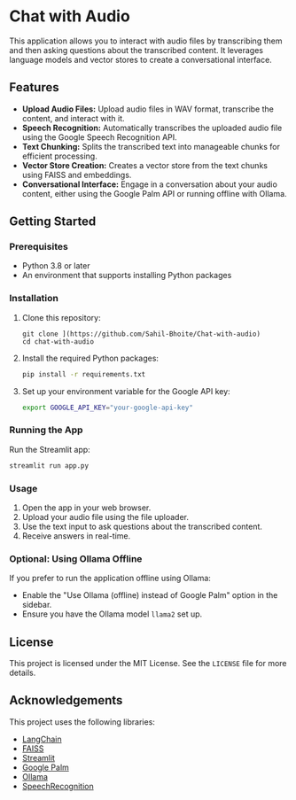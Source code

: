 
# Chat with Audio

This application allows you to interact with audio files by transcribing them and then asking questions about the transcribed content. It leverages language models and vector stores to create a conversational interface.

## Features

- **Upload Audio Files:** Upload audio files in WAV format, transcribe the content, and interact with it.
- **Speech Recognition:** Automatically transcribes the uploaded audio file using the Google Speech Recognition API.
- **Text Chunking:** Splits the transcribed text into manageable chunks for efficient processing.
- **Vector Store Creation:** Creates a vector store from the text chunks using FAISS and embeddings.
- **Conversational Interface:** Engage in a conversation about your audio content, either using the Google Palm API or running offline with Ollama.

## Getting Started

### Prerequisites

- Python 3.8 or later
- An environment that supports installing Python packages

### Installation

1. Clone this repository:

   ```bash[
   git clone ](https://github.com/Sahil-Bhoite/Chat-with-audio)
   cd chat-with-audio
   ```

2. Install the required Python packages:

   ```bash
   pip install -r requirements.txt
   ```

3. Set up your environment variable for the Google API key:

   ```bash
   export GOOGLE_API_KEY="your-google-api-key"
   ```

### Running the App

Run the Streamlit app:

```bash
streamlit run app.py
```

### Usage

1. Open the app in your web browser.
2. Upload your audio file using the file uploader.
3. Use the text input to ask questions about the transcribed content.
4. Receive answers in real-time.

### Optional: Using Ollama Offline

If you prefer to run the application offline using Ollama:

- Enable the "Use Ollama (offline) instead of Google Palm" option in the sidebar.
- Ensure you have the Ollama model `llama2` set up.

## License

This project is licensed under the MIT License. See the `LICENSE` file for more details.

## Acknowledgements

This project uses the following libraries:

- [LangChain](https://github.com/langchain-ai/langchain)
- [FAISS](https://github.com/facebookresearch/faiss)
- [Streamlit](https://github.com/streamlit/streamlit)
- [Google Palm](https://github.com/google)
- [Ollama](https://github.com/ollama)
- [SpeechRecognition](https://github.com/Uberi/speech_recognition)
